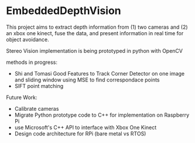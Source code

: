 # EmbeddedDepthVision

This project aims to extract depth information from (1) two cameras and (2) an xbox one kinect, fuse the data, and present information in real time for object avoidance.

Stereo Vision implementation is being prototyped in python with OpenCV

methods in progress:
  - Shi and Tomasi Good Features to Track Corner Detector on one image and sliding window using MSE to find correspondace points
  - SIFT point matching

Future Work:
  - Calibrate cameras
  - Migrate Python prototype code to C++ for implementation on Raspberry Pi
  - use Microsoft's C++ API to interface with Xbox One Kinect
  - Design code architecture for RPi (bare metal vs RTOS)
